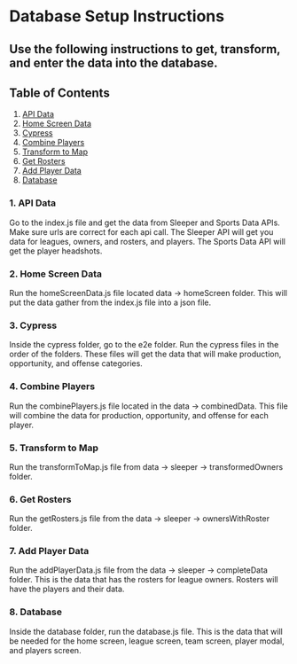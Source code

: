 # Database Setup Instructions

## Use the following instructions to get, transform, and enter the data into the database.

## Table of Contents

1. [API Data](#1-api-data)
2. [Home Screen Data](#2-home-screen-data)
3. [Cypress](#3-cypress)
4. [Combine Players](#4-combine-players)
5. [Transform to Map](#5-transform-to-map)
6. [Get Rosters](#6-get-rosters)
7. [Add Player Data](#7-add-player-data)
8. [Database](#8-database)

### 1. API Data

<p>Go to the index.js file and get the data from Sleeper and Sports Data APIs. Make sure urls are correct for each api call. The Sleeper API will get you data for leagues, owners, and rosters, and players. The Sports Data API will get the player headshots.</p>

### 2. Home Screen Data

<p>Run the homeScreenData.js file located data -> homeScreen folder. This will put the data gather from the index.js file into a json file.</p>

### 3. Cypress

<p>Inside the cypress folder, go to the e2e folder. Run the cypress files in the order of the folders. These files will get the data that will make production, opportunity, and offense categories.</p>

### 4. Combine Players

<p>Run the combinePlayers.js file located in the data -> combinedData. This file will combine the data for production, opportunity, and offense for each player.</p>

### 5. Transform to Map

<p>Run the transformToMap.js file from data -> sleeper -> transformedOwners folder.</p>

### 6. Get Rosters

<p>Run the getRosters.js file from the data -> sleeper -> ownersWithRoster folder.</p>

### 7. Add Player Data

<p>Run the addPlayerData.js file from the data -> sleeper -> completeData folder. This is the data that has the rosters for league owners. Rosters will have the players and their data.</p>

### 8. Database

<p>Inside the database folder, run the database.js file. This is the data that will be needed for the home screen, league screen, team screen, player modal, and players screen.</p>
